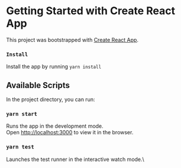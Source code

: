 # Getting Started with Create React App

This project was bootstrapped with [Create React App](https://github.com/facebook/create-react-app).


### `Install`
Install the app  by running `yarn install`

## Available Scripts

In the project directory, you can run:

### `yarn start`

Runs the app in the development mode.\
Open [http://localhost:3000](http://localhost:3000) to view it in the browser.


### `yarn test`

Launches the test runner in the interactive watch mode.\
